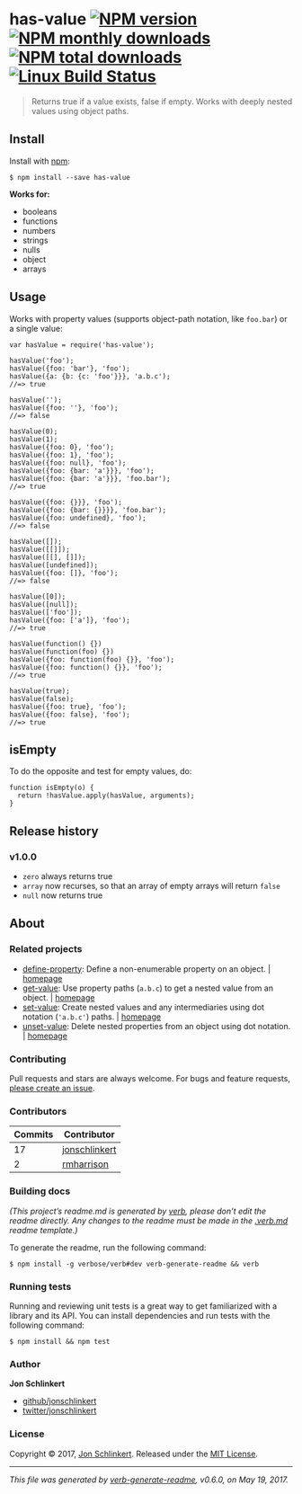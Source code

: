 has-value [![NPM version](https://img.shields.io/npm/v/has-value.svg?style=flat)](https://www.npmjs.com/package/has-value) [![NPM monthly downloads](https://img.shields.io/npm/dm/has-value.svg?style=flat)](https://npmjs.org/package/has-value) [![NPM total downloads](https://img.shields.io/npm/dt/has-value.svg?style=flat)](https://npmjs.org/package/has-value) [![Linux Build Status](https://img.shields.io/travis/jonschlinkert/has-value.svg?style=flat&label=Travis)](https://travis-ci.org/jonschlinkert/has-value)
==================================================================================================================================================================================================================================================================================================================================================================================================================================================================================================================================

> Returns true if a value exists, false if empty. Works with deeply nested values using object paths.

Install
-------

Install with [npm](https://www.npmjs.com/):

    $ npm install --save has-value

**Works for:**

-   booleans
-   functions
-   numbers
-   strings
-   nulls
-   object
-   arrays

Usage
-----

Works with property values (supports object-path notation, like `foo.bar`) or a single value:

    var hasValue = require('has-value');

    hasValue('foo');
    hasValue({foo: 'bar'}, 'foo');
    hasValue({a: {b: {c: 'foo'}}}, 'a.b.c');
    //=> true

    hasValue('');
    hasValue({foo: ''}, 'foo');
    //=> false

    hasValue(0);
    hasValue(1);
    hasValue({foo: 0}, 'foo');
    hasValue({foo: 1}, 'foo');
    hasValue({foo: null}, 'foo');
    hasValue({foo: {bar: 'a'}}}, 'foo');
    hasValue({foo: {bar: 'a'}}}, 'foo.bar');
    //=> true

    hasValue({foo: {}}}, 'foo');
    hasValue({foo: {bar: {}}}}, 'foo.bar');
    hasValue({foo: undefined}, 'foo');
    //=> false

    hasValue([]);
    hasValue([[]]);
    hasValue([[], []]);
    hasValue([undefined]);
    hasValue({foo: []}, 'foo');
    //=> false

    hasValue([0]);
    hasValue([null]);
    hasValue(['foo']);
    hasValue({foo: ['a']}, 'foo');
    //=> true

    hasValue(function() {})
    hasValue(function(foo) {})
    hasValue({foo: function(foo) {}}, 'foo'); 
    hasValue({foo: function() {}}, 'foo');
    //=> true

    hasValue(true);
    hasValue(false);
    hasValue({foo: true}, 'foo');
    hasValue({foo: false}, 'foo');
    //=> true

isEmpty
-------

To do the opposite and test for empty values, do:

    function isEmpty(o) {
      return !hasValue.apply(hasValue, arguments);
    }

Release history
---------------

### v1.0.0

-   `zero` always returns true
-   `array` now recurses, so that an array of empty arrays will return `false`
-   `null` now returns true

About
-----

### Related projects

-   [define-property](https://www.npmjs.com/package/define-property): Define a non-enumerable property on an object. | [homepage](https://github.com/jonschlinkert/define-property "Define a non-enumerable property on an object.")
-   [get-value](https://www.npmjs.com/package/get-value): Use property paths (`a.b.c`) to get a nested value from an object. | [homepage](https://github.com/jonschlinkert/get-value "Use property paths (`a.b.c`) to get a nested value from an object.")
-   [set-value](https://www.npmjs.com/package/set-value): Create nested values and any intermediaries using dot notation (`'a.b.c'`) paths. | [homepage](https://github.com/jonschlinkert/set-value "Create nested values and any intermediaries using dot notation (`'a.b.c'`) paths.")
-   [unset-value](https://www.npmjs.com/package/unset-value): Delete nested properties from an object using dot notation. | [homepage](https://github.com/jonschlinkert/unset-value "Delete nested properties from an object using dot notation.")

### Contributing

Pull requests and stars are always welcome. For bugs and feature requests, [please create an issue](../../issues/new).

### Contributors

<table><thead><tr class="header"><th><strong>Commits</strong></th><th><strong>Contributor</strong></th></tr></thead><tbody><tr class="odd"><td>17</td><td><a href="https://github.com/jonschlinkert">jonschlinkert</a></td></tr><tr class="even"><td>2</td><td><a href="https://github.com/rmharrison">rmharrison</a></td></tr></tbody></table>

### Building docs

*(This project’s readme.md is generated by [verb](https://github.com/verbose/verb-generate-readme), please don’t edit the readme directly. Any changes to the readme must be made in the [.verb.md](.verb.md) readme template.)*

To generate the readme, run the following command:

    $ npm install -g verbose/verb#dev verb-generate-readme && verb

### Running tests

Running and reviewing unit tests is a great way to get familiarized with a library and its API. You can install dependencies and run tests with the following command:

    $ npm install && npm test

### Author

**Jon Schlinkert**

-   [github/jonschlinkert](https://github.com/jonschlinkert)
-   [twitter/jonschlinkert](https://twitter.com/jonschlinkert)

### License

Copyright © 2017, [Jon Schlinkert](https://github.com/jonschlinkert). Released under the [MIT License](LICENSE).

------------------------------------------------------------------------

*This file was generated by [verb-generate-readme](https://github.com/verbose/verb-generate-readme), v0.6.0, on May 19, 2017.*
